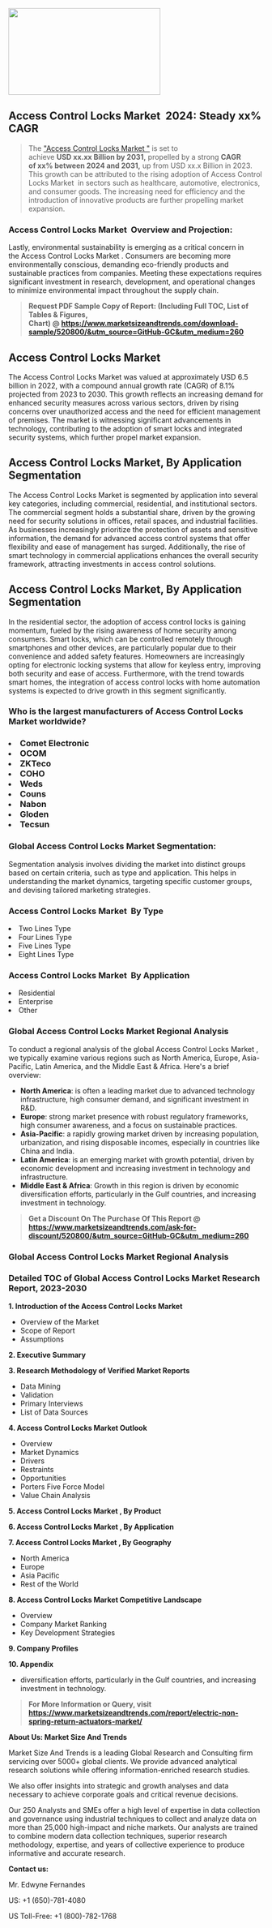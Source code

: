 <p><img class="alignnone size-medium wp-image-20088" src="https://ffe5etoiles.com/wp-content/uploads/2024/12/MST1-300x171.png" alt="" width="300" height="171" /></p><h2 id="ember46" class="ember-view reader-text-block__heading-2">Access Control Locks Market &nbsp;2024: Steady&nbsp;xx% CAGR</h2><blockquote id="ember47" class="ember-view reader-text-block__blockquote">The&nbsp;<a class="app-aware-link " href="https://www.marketsizeandtrends.com/download-sample/520800/&utm_source=GitHub-GC&utm_medium=260" target="_blank" data-test-app-aware-link="">"Access Control Locks Market "</a>&nbsp;is set to achieve&nbsp;<strong>USD&nbsp;xx.xx&nbsp;Billion by 2031,</strong>&nbsp;propelled by a strong&nbsp;<strong>CAGR of&nbsp;xx% between 2024 and 2031,</strong>&nbsp;up from USD xx.x Billion in 2023. This growth can be attributed to the rising adoption of&nbsp;Access Control Locks Market &nbsp;in sectors such as healthcare, automotive, electronics, and consumer goods. The increasing need for efficiency and the introduction of innovative products are further propelling market expansion.</blockquote><h3 id="ember48" class="ember-view reader-text-block__heading-3">Access Control Locks Market &nbsp;Overview and Projection:</h3><p id="ember49" class="ember-view reader-text-block__paragraph">Lastly, environmental sustainability is emerging as a critical concern in the&nbsp;Access Control Locks Market . Consumers are becoming more environmentally conscious, demanding eco-friendly products and sustainable practices from companies. Meeting these expectations requires significant investment in research, development, and operational changes to minimize environmental impact throughout the supply chain.</p><blockquote id="ember50" class="ember-view reader-text-block__blockquote"><strong>Request PDF Sample Copy of Report: (Including Full TOC, List of Tables &amp; Figures, Chart)&nbsp;@&nbsp;<strong><a href="https://www.marketsizeandtrends.com/download-sample/520800/&utm_source=GitHub-GC&utm_medium=260" target="_blank">https://www.marketsizeandtrends.com/download-sample/520800/&utm_source=GitHub-GC&utm_medium=260</a></strong></strong></blockquote><h3 class=""> <h2>Access Control Locks Market</h2><p>The Access Control Locks Market was valued at approximately USD 6.5 billion in 2022, with a compound annual growth rate (CAGR) of 8.1% projected from 2023 to 2030. This growth reflects an increasing demand for enhanced security measures across various sectors, driven by rising concerns over unauthorized access and the need for efficient management of premises. The market is witnessing significant advancements in technology, contributing to the adoption of smart locks and integrated security systems, which further propel market expansion.</p><h2>Access Control Locks Market, By Application Segmentation</h2><p>The Access Control Locks Market is segmented by application into several key categories, including commercial, residential, and institutional sectors. The commercial segment holds a substantial share, driven by the growing need for security solutions in offices, retail spaces, and industrial facilities. As businesses increasingly prioritize the protection of assets and sensitive information, the demand for advanced access control systems that offer flexibility and ease of management has surged. Additionally, the rise of smart technology in commercial applications enhances the overall security framework, attracting investments in access control solutions.</p><h2>Access Control Locks Market, By Application Segmentation</h2><p>In the residential sector, the adoption of access control locks is gaining momentum, fueled by the rising awareness of home security among consumers. Smart locks, which can be controlled remotely through smartphones and other devices, are particularly popular due to their convenience and added safety features. Homeowners are increasingly opting for electronic locking systems that allow for keyless entry, improving both security and ease of access. Furthermore, with the trend towards smart homes, the integration of access control locks with home automation systems is expected to drive growth in this segment significantly.</p></h3><h3 id="" class="">Who is the largest manufacturers of&nbsp;Access Control Locks Market worldwide?</h3><h3 class=""></Li><Li>Comet Electronic</Li><Li> OCOM</Li><Li> ZKTeco</Li><Li> COHO</Li><Li> Weds</Li><Li> Couns</Li><Li> Nabon</Li><Li> Gloden</Li><Li> Tecsun</h3><h3 id="ember53" class="ember-view reader-text-block__heading-3">Global&nbsp;Access Control Locks Market Segmentation:</h3><p id="ember54" class="ember-view reader-text-block__paragraph">Segmentation analysis involves dividing the market into distinct groups based on certain criteria, such as type and application. This helps in understanding the market dynamics, targeting specific customer groups, and devising tailored marketing strategies.</p><h3 id="" class="">Access Control Locks Market &nbsp;By Type</h3><p></Li><Li>Two Lines Type</Li><Li> Four Lines Type</Li><Li> Five Lines Type</Li><Li> Eight Lines Type</p><h3 id="" class="">Access Control Locks Market &nbsp;By Application</h3><p class=""></Li><Li>Residential</Li><Li> Enterprise</Li><Li> Other</p><h3 id="ember62" class="ember-view reader-text-block__heading-3">Global Access Control Locks Market Regional Analysis</h3><p id="ember63" class="ember-view reader-text-block__paragraph">To conduct a regional analysis of the global Access Control Locks Market , we typically examine various regions such as North America, Europe, Asia-Pacific, Latin America, and the Middle East &amp; Africa. Here's a brief overview:</p><ul><li><strong>North America</strong>: is often a leading market due to advanced technology infrastructure, high consumer demand, and significant investment in R&amp;D.</li><li><strong>Europe</strong>: strong market presence with robust regulatory frameworks, high consumer awareness, and a focus on sustainable practices.</li><li><strong>Asia-Pacific</strong>: a rapidly growing market driven by increasing population, urbanization, and rising disposable incomes, especially in countries like China and India.</li><li><strong>Latin America</strong>: is an emerging market with growth potential, driven by economic development and increasing investment in technology and infrastructure.</li><li><strong>Middle East &amp; Africa</strong>: Growth in this region is driven by economic diversification efforts, particularly in the Gulf countries, and increasing investment in technology.</li></ul><blockquote id="ember61" class="ember-view reader-text-block__blockquote"><strong>Get a Discount On The Purchase Of This Report @ <strong><a href="https://html-cleaner.com/" target="">https://www.marketsizeandtrends.com/ask-for-discount/520800/&utm_source=GitHub-GC&utm_medium=260</a></strong></strong></blockquote><h3 id="ember62" class="ember-view reader-text-block__heading-3">Global Access Control Locks Market Regional Analysis</h3><h3 id="" class="">Detailed TOC of Global Access Control Locks Market Research Report, 2023-2030</h3><p id="" class=""><strong>1. Introduction of the Access Control Locks Market </strong></p><ul><li>Overview of the Market</li><li>Scope of Report</li><li>Assumptions</li></ul><p id="" class=""><strong>2. Executive Summary</strong></p><p id="" class=""><strong>3. Research Methodology of Verified Market Reports</strong></p><ul><li>Data Mining</li><li>Validation</li><li>Primary Interviews</li><li>List of Data Sources</li></ul><p id="" class=""><strong>4. Access Control Locks Market Outlook</strong></p><ul><li>Overview</li><li>Market Dynamics</li><li>Drivers</li><li>Restraints</li><li>Opportunities</li><li>Porters Five Force Model</li><li>Value Chain Analysis</li></ul><p id="" class=""><strong>5. Access Control Locks Market , By Product</strong></p><p id="" class=""><strong>6. Access Control Locks Market , By Application</strong></p><p id="" class=""><strong>7. Access Control Locks Market , By Geography</strong></p><ul><li>North America</li><li>Europe</li><li>Asia Pacific</li><li>Rest of the World</li></ul><p id="" class=""><strong>8. Access Control Locks Market Competitive Landscape</strong></p><ul><li>Overview</li><li>Company Market Ranking</li><li>Key Development Strategies</li></ul><p id="" class=""><strong>9. Company Profiles</strong></p><p id="" class=""><strong>10. Appendix</strong></p><ul><li>diversification efforts, particularly in the Gulf countries, and increasing investment in technology.</li></ul><blockquote id="ember65" class="ember-view reader-text-block__blockquote"><strong>For More Information or Query, visit <strong><strong><a href="https://html-cleaner.com/" target="">https://www.marketsizeandtrends.com/report/electric-non-spring-return-actuators-market/</a></strong></strong></strong></blockquote><p id="" class=""><strong>About Us: Market Size And Trends</strong></p><p id="" class="">Market Size And Trends is a leading Global Research and Consulting firm servicing over 5000+ global clients. We provide advanced analytical research solutions while offering information-enriched research studies.</p><p id="" class="">We also offer insights into strategic and growth analyses and data necessary to achieve corporate goals and critical revenue decisions.</p><p id="" class="">Our 250 Analysts and SMEs offer a high level of expertise in data collection and governance using industrial techniques to collect and analyze data on more than 25,000 high-impact and niche markets. Our analysts are trained to combine modern data collection techniques, superior research methodology, expertise, and years of collective experience to produce informative and accurate research.</p><p id="" class=""><strong>Contact us:</strong></p><p id="" class="">Mr. Edwyne Fernandes</p><p id="" class="">US: +1 (650)-781-4080</p><p id="" class="">US Toll-Free: +1 (800)-782-1768</p>
